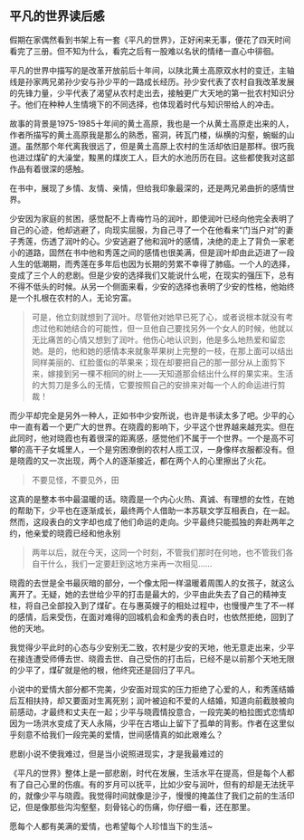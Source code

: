 ## 平凡的世界读后感

假期在家偶然看到书架上有一套《平凡的世界》，正好闲来无事，便花了四天时间看完了三册。但不知为什么，看完之后有一股难以名状的情绪一直心中徘徊。

平凡的世界中描写的是改革开放前后十年间，以陕北黄土高原双水村的变迁，主轴线是孙家两兄弟孙少安与孙少平的一路成长经历。孙少安代表了农村自我改革发展的先锋力量，少平代表了渴望从农村走出去，接触更广大天地的第一批农村知识分子。他们在种种人生情境下的不同选择，也体现着时代与知识带给人的冲击。

故事的背景是1975-1985十年间的黄土高原，我也是一个从黄土高原走出来的人，作者所描写的黄土高原我是那么的熟悉，窑洞，砖瓦门楼，纵横的沟壑，蜿蜒的山道。虽然那个年代离我很远了，但是黄土高原上农村的生活却依旧是那样。很巧我也进过煤矿的大澡堂，黢黑的煤炭工人，巨大的水池历历在目。这些都使我对这部作品有着很深的感触。

在书中，展现了乡情、友情、亲情，但给我印象最深的，还是两兄弟曲折的感情世界。

少安因为家庭的贫困，感觉配不上青梅竹马的润叶，即使润叶已经向他完全表明了自己的心迹，他却逃避了，向现实屈服，为自己寻了一个在他看来“门当户对”的妻子秀莲，伤透了润叶的心。少安逃避了他和润叶的感情，决绝的走上了背负一家老小的道路，固然在书中他和秀莲之间的感情也很美满，但是润叶却由此迈进了一段人生的低潮期，而秀莲在多年后也因为长期的劳累不幸得了肺癌。一个人的选择，变成了三个人的悲剧。但是少安的选择我们又能说什么呢，在现实的强压下，总有不得不低头的时候。从另一个侧面来看，少安的选择也表明了少安的性格，他始终是一个扎根在农村的人，无论穷富。

> 可是，他立刻就想到了润叶。尽管他对她早已死了心，或者说根本就没有考虑过他和她结合的可能性，但一旦他自己要找另外一个女人的时候，他就以无比痛苦的心情又想到了润叶。他伤心地认识到，他是多么地热爱和留恋她。是的，他和她的感情本来就象苹果树上完整的一枝，在那上面可以结出同样美丽的、红脸蛋似的苹果来；现在却要把自己的那一部分从上面剪下来，嫁接到另一棵不相同的树上——天知道那会结出什么样的果实来。生活的大剪刀是多么的无情，它要按照自己的安排来对每一个人的命运进行剪裁！

而少平却完全是另外一种人，正如书中少安所说，也许是书读太多了吧。少平的心中一直有着一个更广大的世界。在晓霞的影响下，少平这个世界越来越充实。但在此同时，他对晓霞也有着很深的距离感，感觉他们不属于一个世界。一个是高不可攀的高干子女城里人，一个是穷困潦倒的农村人揽工汉，一身像样衣服都没有。但是晓霞的又一次出现，两个人的逐渐接近，都在两个人的心里擦出了火花。

> 不要见怪，不要见外，田

这真的是整本书中最温暖的话。晓霞是一个内心火热、真诚、有理想的女性，在她的帮助下，少平也在逐渐成长，最终两个人借助一本苏联文学互相表白，在一起。然而，这段表白的文字却也成了他们命运的走向。少平最终只能孤独的奔赴两年之约，他亲爱的晓霞已经和他永别

> 两年以后，就在今天，这同一个时刻，不管我们那时在何地，也不管我们各自干什么，我们一定要赶到这地方来再一次相见……

晓霞的去世是全书最灰暗的部分，一个像太阳一样温暖着周围人的女孩子，就这么离开了。无疑，她的去世给少平的打击是最大的，少平由此失去了自己的精神支柱，将自己全部投入到了煤矿。在与惠英嫂子的相处过程中，也慢慢产生了不一样的感情，后来受伤，在面对难得的回城机会和金秀的表白时，也依然拒绝，回到了他的天地。

我觉得少平此时的心态与少安别无二致，农村是少安的天地，他无意走出来，少平在接连遭受师傅去世、晓霞去世、自己受伤的打击后，已经不是以前那个天地无限的少平了，煤矿就是他的根，他终究还是回归了平凡。

小说中的爱情大部分都不完美，少安面对现实的压力拒绝了心爱的人，和秀莲结婚后互相扶持，却又要面对生离死别；润叶被迫和不爱的人结婚，知道向前截肢被向前感动，才最终和丈夫在一起；少平与晓霞情投意合，一段完美的柏拉图式恋情却因为一场洪水变成了天人永隔，少平在古塔山上留下了孤单的背影。作者在这里似乎刻意不给我们一段完美的爱情，世间感情真的如此艰难么？

悲剧小说不使我难过，但是当小说照进现实，才是我最难过的

《平凡的世界》整体上是一部悲剧，时代在发展，生活水平在提高，但是每个人都有了自己心里的伤痕。有的岁月可以抚平，比如少安与润叶，但有的却是无法抚平的，就像少平与晓霞。我觉得时间就像是沙子，慢慢的掩盖住了我们之前的生活印记，但是像那些沟沟壑壑，刻骨铭心的伤痛，你仔细一看，还在那里。

愿每个人都有美满的爱情，也希望每个人珍惜当下的生活~